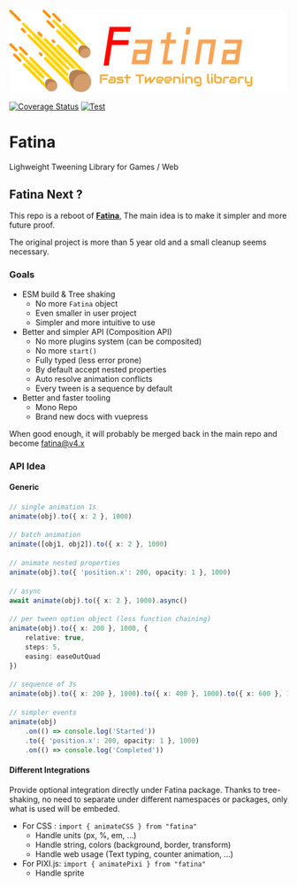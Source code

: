![Logo](logo.png)

[![Coverage Status](https://coveralls.io/repos/github/kefniark/fatina-next/badge.svg?branch=develop)](https://coveralls.io/github/kefniark/fatina-next?branch=develop)
[![Test](https://github.com/kefniark/fatina-next/actions/workflows/pull-request.yml/badge.svg)](https://github.com/kefniark/fatina-next/actions/workflows/pull-request.yml)

# Fatina

Lighweight Tweening Library for Games / Web

## Fatina Next ?

This repo is a reboot of [**Fatina**](https://github.com/kefniark/Fatina), The main idea is to make it simpler and more future proof.

The original project is more than 5 year old and a small cleanup seems necessary.

### Goals

-   ESM build & Tree shaking
    -   No more `Fatina` object
    -   Even smaller in user project
    -   Simpler and more intuitive to use
-   Better and simpler API (Composition API)
    -   No more plugins system (can be composited)
    -   No more `start()`
    -   Fully typed (less error prone)
    -   By default accept nested properties
    -   Auto resolve animation conflicts
    -   Every tween is a sequence by default
-   Better and faster tooling
    -   Mono Repo
    -   Brand new docs with vuepress

When good enough, it will probably be merged back in the main repo and become fatina@v4.x

### API Idea

#### Generic

```ts
// single animation 1s
animate(obj).to({ x: 2 }, 1000)

// batch animation
animate([obj1, obj2]).to({ x: 2 }, 1000)

// animate nested properties
animate(obj).to({ 'position.x': 200, opacity: 1 }, 1000)

// async
await animate(obj).to({ x: 2 }, 1000).async()

// per tween option object (less function chaining)
animate(obj).to({ x: 200 }, 1000, {
    relative: true,
    steps: 5,
    easing: easeOutQuad
})

// sequence of 3s
animate(obj).to({ x: 200 }, 1000).to({ x: 400 }, 1000).to({ x: 600 }, 1000)

// simpler events
animate(obj)
    .on(() => console.log('Started'))
    .to({ 'position.x': 200, opacity: 1 }, 1000)
    .on(() => console.log('Completed'))
```

#### Different Integrations

Provide optional integration directly under Fatina package.
Thanks to tree-shaking, no need to separate under different namespaces or packages, only what is used will be embeded.

-   For CSS : `import { animateCSS } from "fatina"`
    -   Handle units (px, %, em, ...)
    -   Handle string, colors (background, border, transform)
    -   Handle web usage (Text typing, counter animation, ...)
-   For PIXI.js: `import { animatePixi } from "fatina"`
    -   Handle sprite

